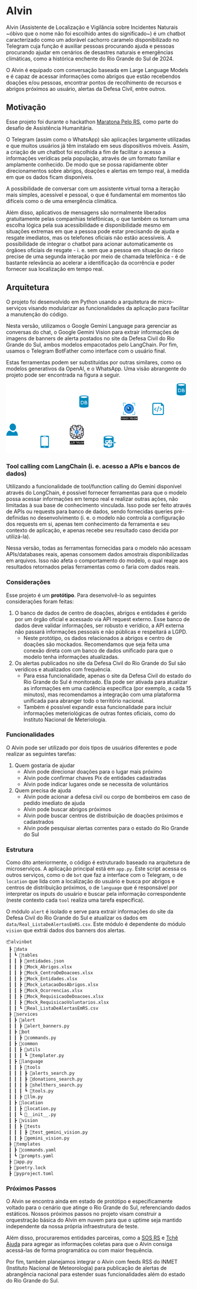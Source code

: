 # Alvin

Alvin (Assistente de Localização e Vigilância sobre Incidentes Naturais ~óbivo que o nome não foi escolhido antes do significado~) é um chatbot caracterizado como um adorável cachorro caramelo disponibilizado no Telegram cuja função é auxiliar pessoas procurando ajuda e pessoas procurando ajudar em cenários de desastres naturais e emergências climáticas, como a histórica enchente do Rio Grande do Sul de 2024.

O Alvin é equipado com conversação baseada em Large Language Models e é capaz de acessar informações como abrigos que estão recebendos doações e/ou pessoas, encontrar pontos de recolhimento de recursos e abrigos próximos ao usuário, alertas da Defesa Civil, entre outros.

## Motivação
Esse projeto foi durante o hackathon [Maratona Pelo RS](https://github.com/TechPeloRS/maratona-pelo-rs), como parte do desafio de Assistência Humanitária.

O Telegram (assim como o WhatsApp) são aplicações largamente utilizadas e que muitos usuários já têm instalado em seus dispositivos móveis. Assim, a criação de um chatbot foi escolhida a fim de facilitar o acesso a informações verídicas pela população, através de um formato familiar e amplamente conhecido. De modo que se possa rapidamente obter direcionamentos sobre abrigos, doações e alertas em tempo real, à medida em que os dados ficam disponíveis.

A possibilidade de conversar com um assistente virtual torna a iteração mais simples, acessível e pessoal, o que é fundamental em momentos tão difíceis como o de uma emergência climática.

Além disso, aplicativos de mensagens são normalmente liberados gratuitamente pelas companhias telefônicas, o que também os tornam uma escolha lógica pela sua acessibilidade e disponibilidade mesmo em situações extremas em que a pessoa pode estar precisando de ajuda e resgate imediatos, mas os telefones oficiais não estão acessíveis. A possibilidade de integrar o chatbot para acionar automaticamente os órgãoes oficiais de resgate - i. e. sem que a pessoa em situação de risco precise de uma segunda interação por meio de chamada telefônica - é de bastante relevância ao acelerar a identificação da ocorrência e poder fornecer sua localização em tempo real.

## Arquitetura
O projeto foi desenvolvido em Python usando a arquitetura de micro-serviços visando modularizar as funcionalidades da aplicação para facilitar a manutenção do código.

Nesta versão, utilizamos o Google Gemini Language para gerenciar as conversas do chat, o Google Gemini Vision para extrair informações de imagens de banners de alerta postados no site da Defesa Civil do Rio Grande do Sul, ambos modelos empacotados pelo LangChain. Por fim, usamos o Telegram BotFather como interface com o usuário final.

Estas ferramentas podem ser substituídas por outras similares, como os modelos generativos da OpenAI, e o WhatsApp. Uma visão abrangente do projeto pode ser encontrada na figura a seguir.

![alt text](alvinbot/data/images/diagrama-uso.png)

### Tool calling com LangChain (i. e. acesso a APIs e bancos de dados)
Utilizando a funcionalidade de tool/function calling do Gemini disponível através do LongChain, é possível fornecer ferramentas para que o modelo possa acessar informações em tempo real e realizar outras ações, não limitadas à sua base de conhecimento vinculada. Isso pode ser feito através de APIs ou requests para banco de dados, sendo fornecidas queries pré-definidas no desenvolvimento (i. e. o modelo não controla a configuração dos requests em si, apenas tem conhecimento da ferramenta e seu contexto de aplicação, e apenas recebe seu resultado caso decida por utilizá-la).

Nessa versão, todas as ferramentas fornecidas para o modelo não acessam APIs/databases reais, apenas consomem dados amostrais disponibilizadas em arquivos. Isso não afeta o comportamento do modelo, o qual reage aos resultados retornados pelas ferramentas como o faria com dados reais.

### Considerações

Esse projeto é um **protótipo**. Para desenvolvê-lo as seguintes considerações foram feitas:

1. O banco de dados de centro de doações, abrigos e entidades é gerido por um órgão oficial e acessado via API request externo. Esse banco de dados deve validar informações, ser robusto e verídico, a API externa não passará informações pessoais e não públicas e respeitará a LGPD.
    - Neste protótipo, os dados relacionados a abrigos e centro de doações são mockados. Recomendamos que seja feita uma conexão direta com um banco de dados unificado para que o modelo tenha informações atualizadas.
2. Os alertas publicados no site da Defesa Civil do Rio Grande do Sul são verídicos e atualizados com frequência.
    - Para essa funcionalidade, apenas o site da Defesa Civil do estado do Rio Grande do Sul é monitorado. Ela pode ser ativada para atualizar as informações em uma cadência específica (por exemplo, a cada 15 minutos), mas recomendamos a integração com uma plataforma unificada para abranger todo o território nacional.
    - Também é possível expandir essa funcionalidade para incluir informações meteriológicas de outras fontes oficiais, como do Instituto Nacional de Meteriologia.

### Funcionalidades

O Alvin pode ser utilizado por dois tipos de usuários diferentes e pode realizar as seguintes tarefas:

1. Quem gostaria de ajudar
    - Alvin pode direcionar doações para o lugar mais próximo
    - Alvin pode confirmar chaves Pix de entidades cadastradas
    - Alvin pode indicar lugares onde se necessita de voluntários
2. Quem precisa de ajuda
    - Alvin pode acionar a defesa civil ou corpo de bombeiros em caso de pedido imediato de ajuda
    - Alvin pode buscar abrigos próximos
    - Alvin pode buscar centros de distribuição de doações próximos e cadastrados
    - Alvin pode pesquisar alertas correntes para o estado do Rio Grande do Sul

### Estrutura

Como dito anteriormente, o código é estruturado baseado na arquitetura de microserviços. A aplicação principal está em `app.py`. Este script acessa os outros serviços, como o de `bot` que faz a interface com o Telegram, o de `location` que lida com a localização do usuário e busca por abrigos e centros de distribuição próximos, o de `language` que é responsável por interpretar os inputs do usuário e buscar pela informação correspondente (neste contexto cada `tool` realiza uma tarefa específica).

O módulo `alert` é isolado e serve para extrair informações do site da Defesa Civil do Rio Grande do Sul e atualizar os dados em `data/Real_ListaDeAlertasEmRS.csv`. Este módulo é dependente do módulo `vision` que extrái dados dos banners dos alertas.

```
📦alvinbot
 ┣ 📂data
 ┃ ┗ 📂tables
 ┃ ┃ ┣ 📜entidades.json
 ┃ ┃ ┣ 📜Mock_Abrigos.xlsx
 ┃ ┃ ┣ 📜Mock_CentroDeDoacoes.xlsx
 ┃ ┃ ┣ 📜Mock_Entidades.xlsx
 ┃ ┃ ┣ 📜Mock_LotacaoDosAbrigos.xlsx
 ┃ ┃ ┣ 📜Mock_Ocorrencias.xlsx
 ┃ ┃ ┣ 📜Mock_RequisicaoDeDoacoes.xlsx
 ┃ ┃ ┣ 📜Mock_RequisicaoVoluntarios.xlsx
 ┃ ┃ ┗ 📜Real_ListaDeAlertasEmRS.csv
 ┣ 📂services
 ┃ ┣ 📂alert
 ┃ ┃ ┣ 📜alert_banners.py
 ┃ ┣ 📂bot
 ┃ ┃ ┣ 📜commands.py
 ┃ ┣ 📂common
 ┃ ┃ ┣ 📂utils
 ┃ ┃ ┃ ┗ 📜templater.py
 ┃ ┣ 📂language
 ┃ ┃ ┣ 📂tools
 ┃ ┃ ┃ ┣ 📜alerts_search.py
 ┃ ┃ ┃ ┣ 📜donations_search.py
 ┃ ┃ ┃ ┣ 📜shelthers_search.py
 ┃ ┃ ┃ ┗ 📜tools.py
 ┃ ┃ ┣ 📜llm.py
 ┃ ┣ 📂location
 ┃ ┃ ┣ 📜location.py
 ┃ ┃ ┗ 📜__init__.py
 ┃ ┣ 📂vision
 ┃ ┃ ┣ 📂tests
 ┃ ┃ ┃ ┣ 📜test_gemini_vision.py
 ┃ ┃ ┣ 📜gemini_vision.py
 ┣ 📂templates
 ┃ ┣ 📜commands.yaml
 ┃ ┗ 📜prompts.yaml
 ┣ 📜app.py
 ┣ 📜poetry.lock
 ┣ 📜pyproject.toml
```

### Próximos Passos

O Alvin se encontra ainda em estado de protótipo e especificamente voltado para o cenário que atinge o Rio Grande do Sul, referenciando dados estáticos. 
Nossos próximos passos no projeto visam construir a orquestração básica do Alvin em nuvem para que o uptime seja mantido independente da nossa própria infraestrutura de teste.

Além disso, procuraremos entidades parceiras, como a [SOS RS](https://sos-rs.com/) e [Tchê Ajuda](https://tcheajuda.com) para agregar as informações coletas para que o Alvin consiga acessá-las de forma programática ou com maior frequência. 

Por fim, também planejamos integrar o Alvin com feeds RSS do INMET (Instituto Nacional de Meteorologia) para publicação de alertas de abrangência nacional para estender suas funcionalidades além do estado do Rio Grande do Sul.